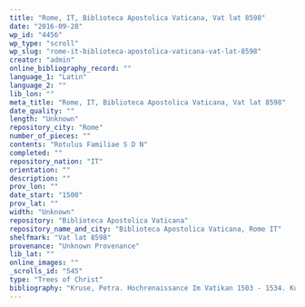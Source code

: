 ```yaml
---
title: "Rome, IT, Biblioteca Apostolica Vaticana, Vat lat 8598"
date: "2016-09-28"
wp_id: "4456"
wp_type: "scroll"
wp_slug: "rome-it-biblioteca-apostolica-vaticana-vat-lat-8598"
creator: "admin"
online_bibliography_record: ""
language_1: "Latin"
language_2: ""
lib_lon: ""
meta_title: "Rome, IT, Biblioteca Apostolica Vaticana, Vat lat 8598"
date_quality: ""
length: "Unknown"
repository_city: "Rome"
number_of_pieces: ""
contents: "Rotulus Familiae S D N"
completed: ""
repository_nation: "IT"
orientation: ""
description: ""
prov_lon: ""
date_start: "1500"
prov_lat: ""
width: "Unknown"
repository: "Biblioteca Apostolica Vaticana"
repository_name_and_city: "Biblioteca Apostolica Vaticana, Rome IT"
shelfmark: "Vat lat 8598"
provenance: "Unknown Provenance"
lib_lat: ""
online_images: ""
_scrolls_id: "545"
type: "Trees of Christ"
bibliography: "Kruse, Petra. Hochrenaissance Im Vatikan 1503 - 1534. Kunst Und Kultur Im Rom Der Päpste I. Bonn: Hatje Cantz Verlag, 1999."
---
```



